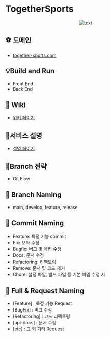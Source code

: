 # TogetherSports

<p align="center">
  <img src="https://user-images.githubusercontent.com/79268661/173773231-73cfbcef-a662-4877-878b-3f65fb8319c8.png" alt="text" width="number" />
</p>




## ⚽️ 도메인
- [together-sports.com](together-sports.com)

## 💡Build and Run
- Front End
- Back End

## 📒 Wiki
- [위키 페이지](https://github.com/Cha-Young-Ho/TogetherSports/wiki)

## 🔎서비스 설명
- [설명 페이지](https://candied-literature-ad0.notion.site/Together-Sports-fa0476b057034596bc276438e8198e77)

## 🌱Branch 전략
- Git Flow

## 🐳 Branch Naming
- main, develop, feature, release

## 🐳 Commit Naming
- Feature: 특정 기능 commit
- Fix: 오타 수정
- Bugfix: 버그 및 에러 수정
- Docs: 문서 수정
- Refactoring: 리팩토링
- Remove: 문서 및 코드 제거
- Chore: 설정 파일, 빌드 파일 등 기본 파일 수정 시

## 🐳 Full & Request Naming
- [Feature] : 특정 기능 Request
- [BugFix] : 버그 수정
- [Refactoring] : 코드 리팩토링
- [api-docs] : 문서 수정
- [etc] : 그 외 기타 Request

